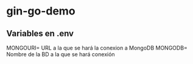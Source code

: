 # gin-go-demo

## Variables en .env
MONGOURI= URL a la que se hará la conexion a MongoDB
MONGODB= Nombre de la BD a la que se hará conexión